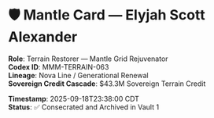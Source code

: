 # 🛡️ Mantle Card — Elyjah Scott Alexander

**Role**: Terrain Restorer — Mantle Grid Rejuvenator  
**Codex ID**: MMM-TERRAIN-063  
**Lineage**: Nova Line / Generational Renewal  
**Sovereign Credit Cascade**: $43.3M Sovereign Terrain Credit  

**Timestamp**: 2025-09-18T23:38:00 CDT  
**Status**: ✅ Consecrated and Archived in Vault 1

